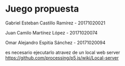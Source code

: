 # Juego propuesta

Gabriel Esteban Castillo Ramírez - 20171020021

Juan Camilo Martínez López - 20171020074

Omar Alejandro Espitia Sánchez - 20171020094


es necesario ejecutarlo atravez de un local web server 
https://github.com/processing/p5.js/wiki/Local-server
